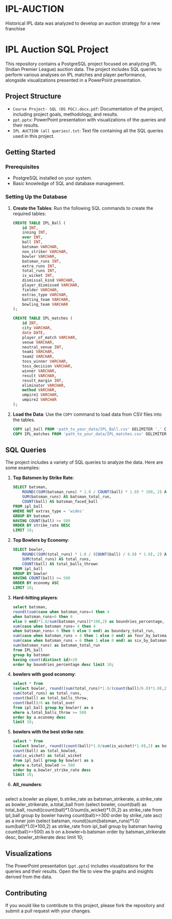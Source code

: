 # IPL-AUCTION
Historical IPL data was analyzed to develop an auction strategy for a new franchise
# IPL Auction SQL Project

This repository contains a PostgreSQL project focused on analyzing IPL (Indian Premier League) auction data. The project includes SQL queries to perform various analyses on IPL matches and player performance, alongside visualizations presented in a PowerPoint presentation.

## Project Structure

- `Course Project- SQL (DS PGC).docx.pdf`: Documentation of the project, including project goals, methodology, and results.
- `ppt.pptx`: PowerPoint presentation with visualizations of the queries and their results.
- `IPL AUCTION (all queries).txt`: Text file containing all the SQL queries used in this project.

## Getting Started

### Prerequisites

- PostgreSQL installed on your system.
- Basic knowledge of SQL and database management.

### Setting Up the Database

1. **Create the Tables**: Run the following SQL commands to create the required tables:

    ```sql
    CREATE TABLE IPL_Ball (
        id INT, 
        inning INT, 
        over INT, 
        ball INT, 
        batsman VARCHAR, 
        non_striker VARCHAR, 
        bowler VARCHAR, 
        batsman_runs INT, 
        extra_runs INT, 
        total_runs INT, 
        is_wicket INT, 
        dismissal_kind VARCHAR,
        player_dismissed VARCHAR, 
        fielder VARCHAR, 
        extras_type VARCHAR,
        batting_team VARCHAR,
        bowling_team VARCHAR
    );

    CREATE TABLE IPL_matches (
        id INT, 
        city VARCHAR, 
        date DATE, 
        player_of_match VARCHAR, 
        venue VARCHAR, 
        neutral_venue INT, 
        team1 VARCHAR, 
        team2 VARCHAR, 
        toss_winner VARCHAR, 
        toss_decision VARCHAR, 
        winner VARCHAR, 
        result VARCHAR, 
        result_margin INT, 
        eliminator VARCHAR, 
        method VARCHAR, 
        umpire1 VARCHAR, 
        umpire2 VARCHAR
    );
    ```

2. **Load the Data**: Use the `COPY` command to load data from CSV files into the tables.

    ```sql
    COPY ipl_ball FROM 'path_to_your_data/IPL_Ball.csv' DELIMITER ',' CSV HEADER;
    COPY IPL_matches FROM 'path_to_your_data/IPL_matches.csv' DELIMITER ',' CSV HEADER;
    ```

## SQL Queries

The project includes a variety of SQL queries to analyze the data. Here are some examples:

1. **Top Batsmen by Strike Rate**:

    ```sql
    SELECT batsman,
        ROUND((SUM(batsman_runs) * 1.0 / COUNT(ball) * 1.0) * 100, 2) AS strike_rate,
        SUM(batsman_runs) AS batsman_total_run,
        COUNT(ball) AS batsman_faced_ball
    FROM ipl_ball
    WHERE NOT extras_type = 'wides'
    GROUP BY batsman
    HAVING COUNT(ball) >= 500
    ORDER BY strike_rate DESC
    LIMIT 10;
    ```

2. **Top Bowlers by Economy**:

    ```sql
    SELECT bowler, 
        ROUND((SUM(total_runs) * 1.0 / (COUNT(ball) / 6.0) * 1.0), 2) AS economy,
        SUM(total_runs) AS total_runs,
        COUNT(ball) AS total_balls_thrown
    FROM ipl_ball
    GROUP BY bowler
    HAVING COUNT(ball) >= 500
    ORDER BY economy ASC
    LIMIT 10;
    ```
3. **Hard-hitting players**:

    ```sql
    select batsman,
    round((sum(case when batsman_runs=4 then 4
    when batsman_runs=6 then 6 
    else 0 end)*1.0/sum(batsman_runs))*100,2) as boundries_percentage,
    sum(case when batsman_runs= 4 then 4
    when batsman_runs= 6 then 6 else 0 end) as boundary_total_run,
    sum(case when batsman_runs = 4 then 1 else 0 end) as four_by_batsman,
    sum(case when batsman_runs = 6 then 1 else 0 end) as six_by_batsman,
    sum(batsman_runs) as batsman_total_run
    from IPL_ball
    group by batsman 
    having count(distinct id)>28
    order by boundries_percentage desc limit 10;

4. **bowlers with good economy**:

    ```sql
    select * from
    (select bowler, round((sum(total_runs)*1.0/(count(ball)/6.0)*1.0),2) as economy,
    sum(total_runs) as total_runs,
    count(ball) as total_balls_throw, 
    count(ball)/6 as total_over
    from ipl_ball group by bowler) as a 
    where a.total_balls_throw >= 500
    order by a.economy desc
    limit 10;

 5. **bowlers with the best strike rate**:

    ```sql
    select * from
    (select bowler, round((count(ball)*1.0/sum(is_wicket)*1.0),2) as bowler_strike_rate,
    count(ball) as total_bowled,
    sum(is_wicket) as total_wicket
    from ipl_ball group by bowler) as a 
    where a.total_bowled >= 500
    order by a.bowler_strike_rate desc
    limit 10;  

 6. **All_rounders**:

    ```sql
   select a.bowler as player, b.strike_rate as batsman_strikerate, a.strike_rate as bowler_strikerate,
   a.total_ball from (select bowler, count(ball) as total_ball,
   round((count(ball)*1.0/sum(is_wicket)*1.0),2) as strike_rate from ipl_ball
   group by bowler having count(ball)>=300 order by strike_rate asc) as a
   inner join (select batsman, round((sum(batsman_runs)*1.0/ sum(ball)*1.0)*100,2) as strike_rate from ipl_ball 
   group by batsman
   having count(ball)>=500) as b
   on a.bowler=b.batsman
   order by batsman_strikerate desc, bowler_strikerate desc
   limit 10; 

## Visualizations

The PowerPoint presentation (`ppt.pptx`) includes visualizations for the queries and their results. Open the file to view the graphs and insights derived from the data.

## Contributing

If you would like to contribute to this project, please fork the repository and submit a pull request with your changes.
